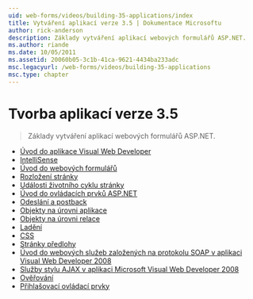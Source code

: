 ```yaml
---
uid: web-forms/videos/building-35-applications/index
title: Vytváření aplikací verze 3.5 | Dokumentace Microsoftu
author: rick-anderson
description: Základy vytváření aplikací webových formulářů ASP.NET.
ms.author: riande
ms.date: 10/05/2011
ms.assetid: 20060b05-3c1b-41ca-9621-4434ba233adc
msc.legacyurl: /web-forms/videos/building-35-applications
msc.type: chapter
---
```

<a name="building-35-applications"></a>Tvorba aplikací verze 3.5
====================
> Základy vytváření aplikací webových formulářů ASP.NET.


- [Úvod do aplikace Visual Web Developer](intro-to-visual-web-developer.md)
- [IntelliSense](intellisense.md)
- [Úvod do webových formulářů](intro-to-web-forms.md)
- [Rozložení stránky](page-layout.md)
- [Události životního cyklu stránky](page-lifecycle-events.md)
- [Úvod do ovládacích prvků ASP.NET](intro-to-aspnet-controls.md)
- [Odeslání a postback](submit-and-postback.md)
- [Objekty na úrovni aplikace](application-level-objects.md)
- [Objekty na úrovni relace](session-level-objects.md)
- [Ladění](debugging.md)
- [CSS](css.md)
- [Stránky předlohy](masterpages.md)
- [Úvod do webových služeb založených na protokolu SOAP v aplikaci Visual Web Developer 2008](an-introduction-to-soap-based-web-services-with-visual-web-developer-2008.md)
- [Služby stylu AJAX v aplikaci Microsoft Visual Web Developer 2008](ajax-style-services-with-microsoft-visual-web-developer-2008.md)
- [Ověřování](validation.md)
- [Přihlašovací ovládací prvky](login-controls.md)
